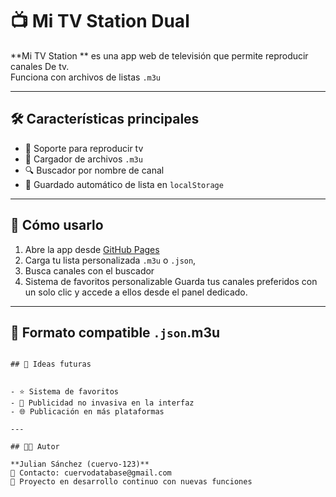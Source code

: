 # 📺 Mi TV Station Dual

**Mi TV Station ** es una app web de televisión que permite reproducir  canales De tv.  
Funciona con archivos de listas `.m3u` 

---

## 🛠️ Características principales

- 🔁 Soporte para reproducir tv 
- 📂 Cargador de archivos `.m3u`
- 🔍 Buscador por nombre de canal
- 💾 Guardado automático de lista en `localStorage`

---

## 🚀 Cómo usarlo

1. Abre la app desde [GitHub Pages](https://cuervo-123.github.io/mi-tv-station/)
2. Carga tu lista personalizada `.m3u` o `.json`, 
3. Busca canales con el buscador
4. Sistema de favoritos personalizable Guarda tus canales preferidos con un solo clic y accede a ellos desde el panel dedicado.
---

## 📁 Formato compatible `.json`.m3u

```m3u

## 🧩 Ideas futuras


- ⭐ Sistema de favoritos  
- 📢 Publicidad no invasiva en la interfaz  
- 🌐 Publicación en más plataformas  

---

## 🧑‍💻 Autor

**Julian Sánchez (cuervo-123)**  
📧 Contacto: cuervodatabase@gmail.com  
🎨 Proyecto en desarrollo continuo con nuevas funciones
